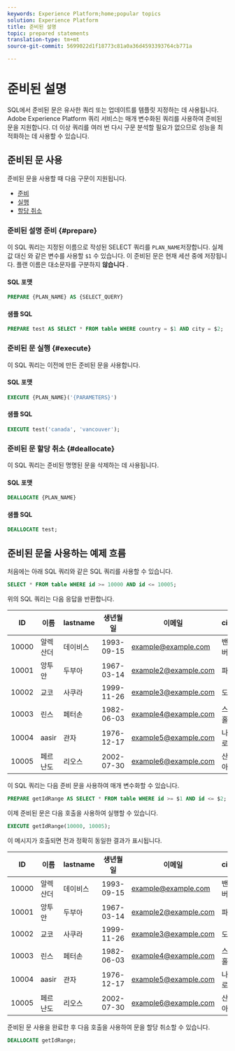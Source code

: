 ```yaml
---
keywords: Experience Platform;home;popular topics
solution: Experience Platform
title: 준비된 설명
topic: prepared statements
translation-type: tm+mt
source-git-commit: 5699022d1f18773c81a0a36d4593393764cb771a

---
```



# 준비된 설명

SQL에서 준비된 문은 유사한 쿼리 또는 업데이트를 템플릿 지정하는 데 사용됩니다. Adobe Experience Platform 쿼리 서비스는 매개 변수화된 쿼리를 사용하여 준비된 문을 지원합니다. 더 이상 쿼리를 여러 번 다시 구문 분석할 필요가 없으므로 성능을 최적화하는 데 사용할 수 있습니다.

## 준비된 문 사용

준비된 문을 사용할 때 다음 구문이 지원됩니다.

- [준비](#prepare)
- [실행](#execute)
- [할당 취소](#deallocate)

### 준비된 설명 준비 {#prepare}

이 SQL 쿼리는 지정된 이름으로 작성된 SELECT 쿼리를 `PLAN_NAME`저장합니다. 실제 값 대신 와 같은 변수를 사용할 `$1` 수 있습니다. 이 준비된 문은 현재 세션 중에 저장됩니다. 플랜 이름은 대소문자를 구분하지 **않습니다** .

#### SQL 포맷

```sql
PREPARE {PLAN_NAME} AS {SELECT_QUERY}
```

#### 샘플 SQL

```sql
PREPARE test AS SELECT * FROM table WHERE country = $1 AND city = $2;
```

### 준비된 문 실행 {#execute}

이 SQL 쿼리는 이전에 만든 준비된 문을 사용합니다.

#### SQL 포맷

```sql
EXECUTE {PLAN_NAME}('{PARAMETERS}')
```

#### 샘플 SQL

```sql
EXECUTE test('canada', 'vancouver');
```

### 준비된 문 할당 취소 {#deallocate}

이 SQL 쿼리는 준비된 명명된 문을 삭제하는 데 사용됩니다.

#### SQL 포맷

```sql
DEALLOCATE {PLAN_NAME}
```

#### 샘플 SQL

```sql
DEALLOCATE test;
```

## 준비된 문을 사용하는 예제 흐름

처음에는 아래 SQL 쿼리와 같은 SQL 쿼리를 사용할 수 있습니다.

```sql
SELECT * FROM table WHERE id >= 10000 AND id <= 10005;
```

위의 SQL 쿼리는 다음 응답을 반환합니다.

| ID | 이름 | lastname | 생년월일 | 이메일 | city | country |
|--- | --------- | -------- | --------- | ----- | ------- | ---- |
| 10000 | 알렉산더 | 데이비스 | 1993-09-15 | example@example.com | 밴쿠버 | 캐나다 |
| 10001 | 앙투안 | 두부아 | 1967-03-14 | example2@example.com | 파리 | 프랑스 |
| 10002 | 교코 | 사쿠라 | 1999-11-26 | example3@example.com | 도쿄 | 일본 |
| 10003 | 린스 | 페터손 | 1982-06-03 | example4@example.com | 스톡홀름 | 스웨덴 |
| 10004 | aasir | 관자 | 1976-12-17 | example5@example.com | 나이로비 | 케냐 |
| 10005 | 페르난도 | 리오스 | 2002-07-30 | example6@example.com | 산티아고 | 칠레 |

이 SQL 쿼리는 다음 준비 문을 사용하여 매개 변수화할 수 있습니다.

```sql
PREPARE getIdRange AS SELECT * FROM table WHERE id >= $1 AND id <= $2; 
```

이제 준비된 문은 다음 호출을 사용하여 실행할 수 있습니다.

```sql
EXECUTE getIdRange(10000, 10005);
```

이 메시지가 호출되면 전과 정확히 동일한 결과가 표시됩니다.

| ID | 이름 | lastname | 생년월일 | 이메일 | city | country |
|--- | --------- | -------- | --------- | ----- | ------- | ---- |
| 10000 | 알렉산더 | 데이비스 | 1993-09-15 | example@example.com | 밴쿠버 | 캐나다 |
| 10001 | 앙투안 | 두부아 | 1967-03-14 | example2@example.com | 파리 | 프랑스 |
| 10002 | 교코 | 사쿠라 | 1999-11-26 | example3@example.com | 도쿄 | 일본 |
| 10003 | 린스 | 페터손 | 1982-06-03 | example4@example.com | 스톡홀름 | 스웨덴 |
| 10004 | aasir | 관자 | 1976-12-17 | example5@example.com | 나이로비 | 케냐 |
| 10005 | 페르난도 | 리오스 | 2002-07-30 | example6@example.com | 산티아고 | 칠레 |

준비된 문 사용을 완료한 후 다음 호출을 사용하여 문을 할당 취소할 수 있습니다.

```sql
DEALLOCATE getIdRange;
```
